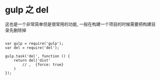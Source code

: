 
# gulp 之 del


这也是一个非常简单但是很常用的功能, 一般在构建一个项目的时候需要把构建目录先删除掉

```

var gulp = require('gulp');
var del = require('del');

gulp.task('del', function () {
    return del('dist'
        // ,  {force: true}
    )
});
```